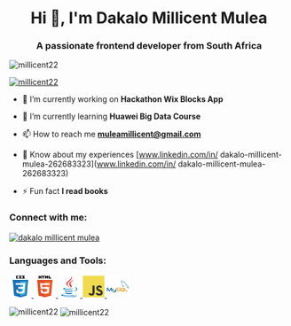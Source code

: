 <h1 align="center">Hi 👋, I'm Dakalo Millicent Mulea</h1>
<h3 align="center">A passionate frontend developer from South Africa</h3>

<p align="left"> <img src="https://komarev.com/ghpvc/?username=millicent22&label=Profile%20views&color=0e75b6&style=flat" alt="millicent22" /> </p>

<p align="left"> <a href="https://github.com/ryo-ma/github-profile-trophy"><img src="https://github-profile-trophy.vercel.app/?username=millicent22" alt="millicent22" /></a> </p>

- 🔭 I’m currently working on **Hackathon Wix Blocks App**

- 🌱 I’m currently learning **Huawei Big Data Course**

- 📫 How to reach me **muleamillicent@gmail.com**

- 📄 Know about my experiences [www.linkedin.com/in/ dakalo-millicent-mulea-262683323](www.linkedin.com/in/ dakalo-millicent-mulea-262683323)

- ⚡ Fun fact **I read books**

<h3 align="left">Connect with me:</h3>
<p align="left">
<a href="https://linkedin.com/in/dakalo millicent mulea" target="blank"><img align="center" src="https://raw.githubusercontent.com/rahuldkjain/github-profile-readme-generator/master/src/images/icons/Social/linked-in-alt.svg" alt="dakalo millicent mulea" height="30" width="40" /></a>
</p>

<h3 align="left">Languages and Tools:</h3>
<p align="left"> <a href="https://www.w3schools.com/css/" target="_blank" rel="noreferrer"> <img src="https://raw.githubusercontent.com/devicons/devicon/master/icons/css3/css3-original-wordmark.svg" alt="css3" width="40" height="40"/> </a> <a href="https://www.w3.org/html/" target="_blank" rel="noreferrer"> <img src="https://raw.githubusercontent.com/devicons/devicon/master/icons/html5/html5-original-wordmark.svg" alt="html5" width="40" height="40"/> </a> <a href="https://www.java.com" target="_blank" rel="noreferrer"> <img src="https://raw.githubusercontent.com/devicons/devicon/master/icons/java/java-original.svg" alt="java" width="40" height="40"/> </a> <a href="https://developer.mozilla.org/en-US/docs/Web/JavaScript" target="_blank" rel="noreferrer"> <img src="https://raw.githubusercontent.com/devicons/devicon/master/icons/javascript/javascript-original.svg" alt="javascript" width="40" height="40"/> </a> <a href="https://www.mysql.com/" target="_blank" rel="noreferrer"> <img src="https://raw.githubusercontent.com/devicons/devicon/master/icons/mysql/mysql-original-wordmark.svg" alt="mysql" width="40" height="40"/> </a> </p>

<p><img align="left" src="https://github-readme-stats.vercel.app/api/top-langs?username=millicent22&show_icons=true&locale=en&layout=compact" alt="millicent22" /></p>

<p>&nbsp;<img align="center" src="https://github-readme-stats.vercel.app/api?username=millicent22&show_icons=true&locale=en" alt="millicent22" /></p>


